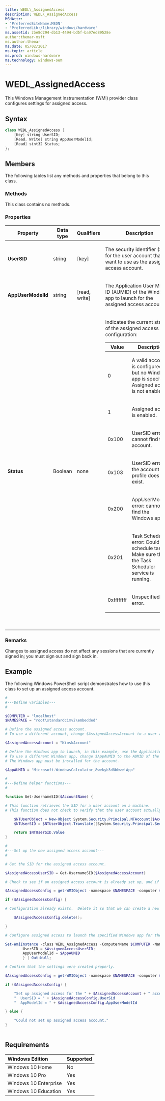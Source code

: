 ```yaml
---
title: WEDL\_AssignedAccess
description: WEDL\_AssignedAccess
MSHAttr:
- 'PreferredSiteName:MSDN'
- 'PreferredLib:/library/windows/hardware'
ms.assetid: 2be8d294-db13-4494-bd5f-ba97ed89528e
author:themar-msft
ms.author:themar
ms.date: 05/02/2017
ms.topic: article
ms.prod: windows-hardware
ms.technology: windows-oem
---
```

# WEDL\_AssignedAccess

This Windows Management Instrumentation (WMI) provider class configures settings for assigned access.

## Syntax

```powershell
class WEDL_AssignedAccess {
    [Key] string UserSID;
    [Read, Write] string AppUserModelId;
    [Read] sint32 Status;
};
```

## Members

The following tables list any methods and properties that belong to this class.

### <a href="" id="mth"></a>Methods

This class contains no methods.

### <a href="" id="pro"></a>Properties

<table>
<colgroup>
<col width="25%" />
<col width="25%" />
<col width="25%" />
<col width="25%" />
</colgroup>
<thead>
<tr class="header">
<th>Property</th>
<th>Data type</th>
<th>Qualifiers</th>
<th>Description</th>
</tr>
</thead>
<tbody>
<tr class="odd">
<td><p><strong>UserSID</strong></p></td>
<td><p>string</p></td>
<td><p>[key]</p></td>
<td><p>The security identifier (SID) for the user account that you want to use as the assigned access account.</p></td>
</tr>
<tr class="even">
<td><p><strong>AppUserModelId</strong></p></td>
<td><p>string</p></td>
<td><p>[read, write]</p></td>
<td><p>The Application User Model ID (AUMID) of the Windows app to launch for the assigned access account.</p></td>
</tr>
<tr class="odd">
<td><p><strong>Status</strong></p></td>
<td><p>Boolean</p></td>
<td><p>none</p></td>
<td><p>Indicates the current status of the assigned access configuration:</p>
<table>
<colgroup>
<col width="50%" />
<col width="50%" />
</colgroup>
<thead>
<tr class="header">
<th>Value</th>
<th>Description</th>
</tr>
</thead>
<tbody>
<tr class="odd">
<td><p>0</p></td>
<td><p>A valid account is configured, but no Windows app is specified. Assigned access is not enabled.</p></td>
</tr>
<tr class="even">
<td><p>1</p></td>
<td><p>Assigned access is enabled.</p></td>
</tr>
<tr class="odd">
<td><p>0x100</p></td>
<td><p>UserSID error: cannot find the account.</p></td>
</tr>
<tr class="even">
<td><p>0x103</p></td>
<td><p>UserSID error: the account profile does not exist.</p></td>
</tr>
<tr class="odd">
<td><p>0x200</p></td>
<td><p>AppUserModelID error: cannot find the Windows app.</p></td>
</tr>
<tr class="even">
<td><p>0x201</p></td>
<td><p>Task Scheduler error: Could not schedule task. Make sure that the Task Scheduler service is running.</p></td>
</tr>
<tr class="odd">
<td><p>0xffffffff</p></td>
<td><p>Unspecified error.</p></td>
</tr>
</tbody>
</table>
<p> </p></td>
</tr>
</tbody>
</table>

### Remarks

Changes to assigned access do not affect any sessions that are currently signed in; you must sign out and sign back in.

## Example

The following Windows PowerShell script demonstrates how to use this class to set up an assigned access account.

```powershell
#
#---Define variables---
#

$COMPUTER = "localhost"
$NAMESPACE = "root\standardcimv2\embedded"

# Define the assigned access account. 
# To use a different account, change $AssignedAccessAccount to a user account that is present on your device.

$AssignedAccessAccount = "KioskAccount"

# Define the Windows app to launch, in this example, use the Application Model User ID (AUMID) for Windows Calculator.
# To use a different Windows app, change $AppAUMID to the AUMID of the Windows app to launch.
# The Windows app must be installed for the account.

$AppAUMID = "Microsoft.WindowsCalculator_8wekyb3d8bbwe!App"

#
#---Define helper functions---
#

function Get-UsernameSID($AccountName) {

# This function retrieves the SID for a user account on a machine.
# This function does not check to verify that the user account actually exists.

    $NTUserObject = New-Object System.Security.Principal.NTAccount($AccountName)
    $NTUserSID = $NTUserObject.Translate([System.Security.Principal.SecurityIdentifier])

    return $NTUserSID.Value
}

#
#---Set up the new assigned access account---
#

# Get the SID for the assigned access account.

$AssignedAccessUserSID = Get-UsernameSID($AssignedAccessAccount)

# Check to see if an assigned access account is already set up, and if so, clear it.

$AssignedAccessConfig = get-WMIObject -namespace $NAMESPACE -computer $COMPUTER -class WEDL_AssignedAccess

if ($AssignedAccessConfig) {

# Configuration already exists.  Delete it so that we can create a new one, since only one assigned access account can be set up at a time.

    $AssignedAccessConfig.delete();

}

# Configure assigned access to launch the specified Windows app for the specified account.

Set-WmiInstance -class WEDL_AssignedAccess -ComputerName $COMPUTER -Namespace $NAMESPACE -Arguments @{
        UserSID = $AssignedAccessUserSID;
        AppUserModelId = $AppAUMID
        } | Out-Null;

# Confirm that the settings were created properly.

$AssignedAccessConfig = get-WMIObject -namespace $NAMESPACE -computer $COMPUTER -class WEDL_AssignedAccess

if ($AssignedAccessConfig) {

    "Set up assigned access for the " + $AssignedAccessAccount + " account."
    "  UserSID = " + $AssignedAccessConfig.UserSid
    "  AppModelId = " + $AssignedAccessConfig.AppUserModelId

} else {

    "Could not set up assigned access account."
}
 
```

## Requirements

| Windows Edition       | Supported |
|:----------------------|:----------|
| Windows 10 Home       | No        |
| Windows 10 Pro        | Yes       |
| Windows 10 Enterprise | Yes       |
| Windows 10 Education  | Yes       |



